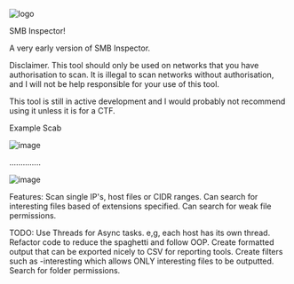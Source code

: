 
![logo](https://github.com/Rainor23/smb_inspector/assets/45594693/76ca4544-6037-4bba-870d-30862ad8ec03)

SMB Inspector!

 A very early version of SMB Inspector.


Disclaimer.
This tool should only be used on networks that you have authorisation to scan. It is illegal to scan networks without authorisation, and I will not be help responsible for your use of this tool.

This tool is still in active development and I would probably not recommend using it unless it is for a CTF.

Example Scab

![image](https://github.com/Rainor23/SMB_Inspector/assets/45594693/9cd1555d-60ef-46bb-9881-35a7b9cc3f97)

..............

![image](https://github.com/Rainor23/SMB_Inspector/assets/45594693/55d53e38-d962-4c63-8572-a07942128745)

Features:
Scan single IP's, host files or CIDR ranges.
Can search for interesting files based of extensions specified.
Can search for weak file permissions.


TODO:
Use Threads for Async tasks. e,g, each host has its own thread.
Refactor code to reduce the spaghetti and follow OOP.
Create formatted output that can be exported nicely to CSV for reporting tools.
Create filters such as -interesting which allows ONLY interesting files to be outputted.
Search for folder permissions.
